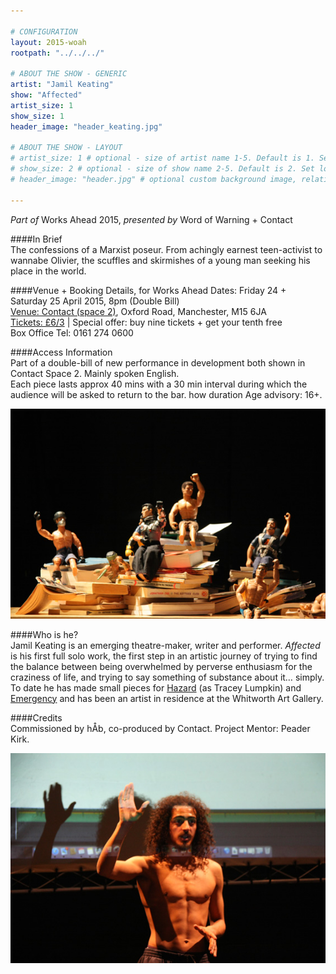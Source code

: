```yaml
---

# CONFIGURATION
layout: 2015-woah
rootpath: "../../../"

# ABOUT THE SHOW - GENERIC
artist: "Jamil Keating"
show: "Affected"
artist_size: 1
show_size: 1
header_image: "header_keating.jpg"

# ABOUT THE SHOW - LAYOUT
# artist_size: 1 # optional - size of artist name 1-5. Default is 1. Set longer names to lower values
# show_size: 2 # optional - size of show name 2-5. Default is 2. Set longer names to lower values
# header_image: "header.jpg" # optional custom background image, relative to current page

---
```

*Part of* Works Ahead 2015, *presented by* Word of Warning + Contact      
         
####In Brief                      
The confessions of a Marxist poseur.  From achingly earnest teen-activist to wannabe Olivier, the scuffles and skirmishes of a young man seeking his place in the world.    
         
####Venue + Booking Details, for Works Ahead
Dates: Friday 24 + Saturday 25 April 2015, 8pm (Double Bill)        
[Venue: Contact (space 2)](http://contactmcr.com/visit/getting-here), Oxford Road, Manchester, M15 6JA            
[Tickets: £6/3](http://contactmcr.com/whats-on/35092-works-ahead-2015/booking) | Special offer: buy nine tickets + get your tenth free            
Box Office Tel: 0161 274 0600      
       
####Access Information      
Part of a double-bill of new performance in development both shown in Contact Space 2.  Mainly spoken English.     
Each piece lasts approx 40 mins with a 30 min interval during which the audience will be asked to return to the bar. how duration  Age advisory: 16+.        
          
![Affected](JamilKeatingWoAh15028.jpg)       
      
####Who is he?        
Jamil Keating is an emerging theatre-maker, writer and performer.  *Affected* is his first full solo work, the first step in an artistic journey of trying to find the balance between being overwhelmed by perverse enthusiasm for the craziness of life, and trying to say something of substance about it… simply.    
To date he has made small pieces for [Hazard](/archive/2014-hazard/ongoing/index.html) (as Tracey Lumpkin) and [Emergency](archive/2014-emergency/lunchtime/) and has been an artist in residence at the Whitworth Art Gallery.       
         
####Credits         
Commissioned by hÅb, co-produced by Contact.  Project Mentor: Peader Kirk.        

![Affected](JamilKeatingWoAh15029.jpg)        
